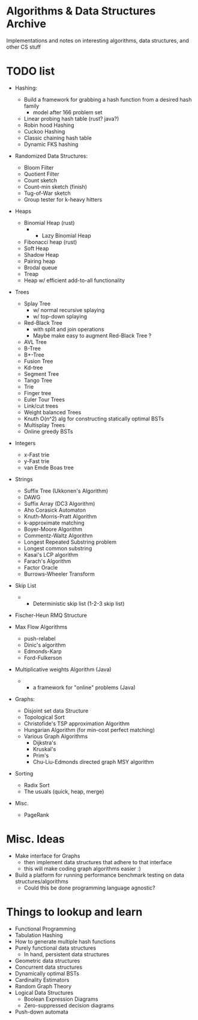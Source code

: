 # Algorithms & Data Structures Archive

Implementations and notes on interesting algorithms, data structures, and other CS stuff


# TODO list

- Hashing:
    - Build a framework for grabbing a hash function from a
      desired hash family
        - model after 166 problem set
    - Linear probing hash table (rust? java?)
    - Robin hood Hashing
    - Cuckoo Hashing
    - Classic chaining hash table
    - Dynamic FKS hashing

- Randomized Data Structures:
    - Bloom Filter
    - Quotient Filter
    - Count sketch
    - Count-min sketch (finish)
    - Tug-of-War sketch
    - Group tester for k-heavy hitters

- Heaps
    - Binomial Heap (rust)
        - + Lazy Binomial Heap
    - Fibonacci heap (rust)
    - Soft Heap
    - Shadow Heap
    - Pairing heap
    - Brodal queue
    - Treap
    - Heap w/ efficient add-to-all functionality

- Trees
    - Splay Tree
        - w/ normal recursive splaying
        - w/ top-down splaying
    - Red-Black Tree
        - with split and join operations
        - Maybe make easy to augment Red-Black Tree ?
    - AVL Tree
    - B-Tree
    - B+-Tree
    - Fusion Tree
    - Kd-tree
    - Segment Tree
    - Tango Tree
    - Trie
    - Finger tree
    - Euler Tour Trees
    - Link/cut trees
    - Weight balanced Trees
    - Knuth O(n^2) alg for constructing statically optimal BSTs
    - Multisplay Trees
    - Online greedy BSTs

- Integers
    - x-Fast trie
    - y-Fast trie
    - van Emde Boas tree

- Strings
    - Suffix Tree (Ukkonen's Algorithm)
    - DAWG
    - Suffix Array (DC3 Algorithm)
    - Aho Corasick Automaton
    - Knuth-Morris-Pratt Algorithm
    - k-approximate matching
    - Boyer-Moore Algorithm
    - Commentz-Waltz Algorithm
    - Longest Repeated Substring problem
    - Longest common substring
    - Kasai's LCP algorithm
    - Farach's Algorithm
    - Factor Oracle
    - Burrows-Wheeler Transform

- Skip List
    - + Deterministic skip list (1-2-3 skip list)
- Fischer-Heun RMQ Structure

- Max Flow Algorithms
    - push-relabel
    - Dinic's algorithm
    - Edmonds-Karp
    - Ford-Fulkerson

- Multiplicative weights Algorithm (Java)
    - + a framework for "online" problems (Java)

- Graphs:
    - Disjoint set data Structure
    - Topological Sort
    - Christofide's TSP approximation Algorithm
    - Hungarian Algorithm (for min-cost perfect matching)
    - Various Graph Algorithms
        - Dijkstra's
        - Kruskal's
        - Prim's
        - Chu-Liu-Edmonds directed graph MSY algorithm

- Sorting
    - Radix Sort
    - The usuals (quick, heap, merge)

- Misc.
    - PageRank

# Misc. Ideas
- Make interface for Graphs
    - then implement data structures that adhere to that interface
    - this will make coding graph algorithms easier :)
- Build a platform for running performance benchmark testing on data structures/algorithms
    - Could this be done programming language agnostic?

# Things to lookup and learn


- Functional Programming
- Tabulation Hashing
- How to generate multiple hash functions
- Purely functional data structures
    - In hand, persistent data structures
- Geometric data structures
- Concurrent data structures
- Dynamically optimal BSTs
- Cardinality Estimators
- Random Graph Theory
- Logical Data Structures
    - Boolean Expression Diagrams
    - Zero-suppressed decision diagrams
- Push-down automata
